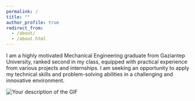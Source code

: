 ```yaml
---
permalink: /
title: ""
author_profile: true
redirect_from: 
  - /about/
  - /about.html
---
```


I am a highly motivated Mechanical Engineering graduate from Gaziantep University, ranked second in my class, equipped with practical experience
from various projects and internships. I am seeking an opportunity to apply my technical skills and problem-solving abilities in a challenging and
innovative environment.

<img src="av.gif" alt="Your description of the GIF">
